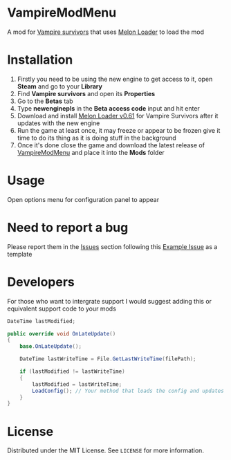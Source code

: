 # VampireModMenu
 
A mod for [Vampire survivors](https://store.steampowered.com/app/1794680/Vampire_Survivors/) that uses [Melon Loader](https://github.com/LavaGang/MelonLoader) to load the mod

# Installation
1) Firstly you need to be using the new engine to get access to it, open **Steam** and go to your **Library** 
2) Find **Vampire survivors** and open its **Properties**
3) Go to the **Betas** tab
4) Type **newenginepls** in the **Beta access code** input and hit enter
5) Download and install [Melon Loader v0.61](https://github.com/LavaGang/MelonLoader/releases/tag/v0.6.1) for Vampire Survivors after it updates with the new engine
6) Run the game at least once, it may freeze or appear to be frozen give it time to do its thing as it is doing stuff in the background 
7) Once it's done close the game and download the latest release of [VampireModMenu](https://github.com/LeCloutPanda/VampireModMenu/releases/latest/download/VampireModMenu.dll) and place it into the **Mods** folder

# Usage
Open options menu for configuration panel to appear

# Need to report a bug
Please report them in the [Issues](https://github.com/LeCloutPanda/VampireModMenu/issues) section following this [Example Issue](https://github.com/LeCloutPanda/VampireModMenu/issues/1) as a template

# Developers
For those who want to intergrate support I would suggest adding this or equivalent support code to your mods

```cs
DateTime lastModified;

public override void OnLateUpdate()
{
    base.OnLateUpdate();

    DateTime lastWriteTime = File.GetLastWriteTime(filePath);

    if (lastModified != lastWriteTime)
    {
        lastModified = lastWriteTime;
        LoadConfig(); // Your method that loads the config and updates values
    }
}
```

# License 
Distributed under the MIT License. See `LICENSE` for more information.
